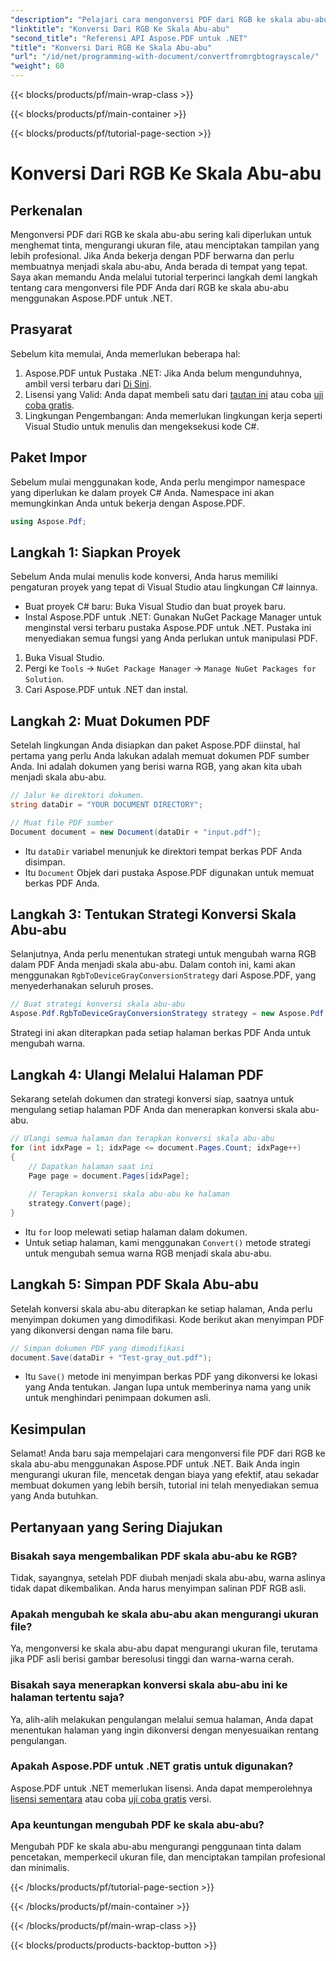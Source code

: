 ```yaml
---
"description": "Pelajari cara mengonversi PDF dari RGB ke skala abu-abu menggunakan Aspose.PDF untuk .NET. Panduan langkah demi langkah untuk menyederhanakan konversi warna PDF dan menghemat ruang penyimpanan."
"linktitle": "Konversi Dari RGB Ke Skala Abu-abu"
"second_title": "Referensi API Aspose.PDF untuk .NET"
"title": "Konversi Dari RGB Ke Skala Abu-abu"
"url": "/id/net/programming-with-document/convertfromrgbtograyscale/"
"weight": 60
---
```


{{< blocks/products/pf/main-wrap-class >}}

{{< blocks/products/pf/main-container >}}

{{< blocks/products/pf/tutorial-page-section >}}

# Konversi Dari RGB Ke Skala Abu-abu

## Perkenalan

Mengonversi PDF dari RGB ke skala abu-abu sering kali diperlukan untuk menghemat tinta, mengurangi ukuran file, atau menciptakan tampilan yang lebih profesional. Jika Anda bekerja dengan PDF berwarna dan perlu membuatnya menjadi skala abu-abu, Anda berada di tempat yang tepat. Saya akan memandu Anda melalui tutorial terperinci langkah demi langkah tentang cara mengonversi file PDF Anda dari RGB ke skala abu-abu menggunakan Aspose.PDF untuk .NET.

## Prasyarat

Sebelum kita memulai, Anda memerlukan beberapa hal:

1. Aspose.PDF untuk Pustaka .NET: Jika Anda belum mengunduhnya, ambil versi terbaru dari [Di Sini](https://releases.aspose.com/pdf/net/).
2. Lisensi yang Valid: Anda dapat membeli satu dari [tautan ini](https://purchase.aspose.com/buy) atau coba [uji coba gratis](https://releases.aspose.com/).
3. Lingkungan Pengembangan: Anda memerlukan lingkungan kerja seperti Visual Studio untuk menulis dan mengeksekusi kode C#.

## Paket Impor

Sebelum mulai menggunakan kode, Anda perlu mengimpor namespace yang diperlukan ke dalam proyek C# Anda. Namespace ini akan memungkinkan Anda untuk bekerja dengan Aspose.PDF.

```csharp
using Aspose.Pdf;
```

## Langkah 1: Siapkan Proyek

Sebelum Anda mulai menulis kode konversi, Anda harus memiliki pengaturan proyek yang tepat di Visual Studio atau lingkungan C# lainnya.

- Buat proyek C# baru: Buka Visual Studio dan buat proyek baru.
- Instal Aspose.PDF untuk .NET: Gunakan NuGet Package Manager untuk menginstal versi terbaru pustaka Aspose.PDF untuk .NET. Pustaka ini menyediakan semua fungsi yang Anda perlukan untuk manipulasi PDF.

1. Buka Visual Studio.
2. Pergi ke `Tools` -> `NuGet Package Manager` -> `Manage NuGet Packages for Solution`.
3. Cari Aspose.PDF untuk .NET dan instal.

## Langkah 2: Muat Dokumen PDF

Setelah lingkungan Anda disiapkan dan paket Aspose.PDF diinstal, hal pertama yang perlu Anda lakukan adalah memuat dokumen PDF sumber Anda. Ini adalah dokumen yang berisi warna RGB, yang akan kita ubah menjadi skala abu-abu.

```csharp
// Jalur ke direktori dokumen.
string dataDir = "YOUR DOCUMENT DIRECTORY";

// Muat file PDF sumber
Document document = new Document(dataDir + "input.pdf");
```

- Itu `dataDir` variabel menunjuk ke direktori tempat berkas PDF Anda disimpan.
- Itu `Document` Objek dari pustaka Aspose.PDF digunakan untuk memuat berkas PDF Anda.

## Langkah 3: Tentukan Strategi Konversi Skala Abu-abu

Selanjutnya, Anda perlu menentukan strategi untuk mengubah warna RGB dalam PDF Anda menjadi skala abu-abu. Dalam contoh ini, kami akan menggunakan `RgbToDeviceGrayConversionStrategy` dari Aspose.PDF, yang menyederhanakan seluruh proses.

```csharp
// Buat strategi konversi skala abu-abu
Aspose.Pdf.RgbToDeviceGrayConversionStrategy strategy = new Aspose.Pdf.RgbToDeviceGrayConversionStrategy();
```

Strategi ini akan diterapkan pada setiap halaman berkas PDF Anda untuk mengubah warna.

## Langkah 4: Ulangi Melalui Halaman PDF

Sekarang setelah dokumen dan strategi konversi siap, saatnya untuk mengulang setiap halaman PDF Anda dan menerapkan konversi skala abu-abu. 

```csharp
// Ulangi semua halaman dan terapkan konversi skala abu-abu
for (int idxPage = 1; idxPage <= document.Pages.Count; idxPage++)
{
    // Dapatkan halaman saat ini
    Page page = document.Pages[idxPage];
    
    // Terapkan konversi skala abu-abu ke halaman
    strategy.Convert(page);
}
```

- Itu `for` loop melewati setiap halaman dalam dokumen.
- Untuk setiap halaman, kami menggunakan `Convert()` metode strategi untuk mengubah semua warna RGB menjadi skala abu-abu.

## Langkah 5: Simpan PDF Skala Abu-abu

Setelah konversi skala abu-abu diterapkan ke setiap halaman, Anda perlu menyimpan dokumen yang dimodifikasi. Kode berikut akan menyimpan PDF yang dikonversi dengan nama file baru.

```csharp
// Simpan dokumen PDF yang dimodifikasi
document.Save(dataDir + "Test-gray_out.pdf");
```

- Itu `Save()` metode ini menyimpan berkas PDF yang dikonversi ke lokasi yang Anda tentukan. Jangan lupa untuk memberinya nama yang unik untuk menghindari penimpaan dokumen asli.

## Kesimpulan

Selamat! Anda baru saja mempelajari cara mengonversi file PDF dari RGB ke skala abu-abu menggunakan Aspose.PDF untuk .NET. Baik Anda ingin mengurangi ukuran file, mencetak dengan biaya yang efektif, atau sekadar membuat dokumen yang lebih bersih, tutorial ini telah menyediakan semua yang Anda butuhkan.

## Pertanyaan yang Sering Diajukan

### Bisakah saya mengembalikan PDF skala abu-abu ke RGB?

Tidak, sayangnya, setelah PDF diubah menjadi skala abu-abu, warna aslinya tidak dapat dikembalikan. Anda harus menyimpan salinan PDF RGB asli.

### Apakah mengubah ke skala abu-abu akan mengurangi ukuran file?

Ya, mengonversi ke skala abu-abu dapat mengurangi ukuran file, terutama jika PDF asli berisi gambar beresolusi tinggi dan warna-warna cerah.

### Bisakah saya menerapkan konversi skala abu-abu ini ke halaman tertentu saja?

Ya, alih-alih melakukan pengulangan melalui semua halaman, Anda dapat menentukan halaman yang ingin dikonversi dengan menyesuaikan rentang pengulangan.

### Apakah Aspose.PDF untuk .NET gratis untuk digunakan?

Aspose.PDF untuk .NET memerlukan lisensi. Anda dapat memperolehnya [lisensi sementara](https://purchase.aspose.com/temporary-license/) atau coba [uji coba gratis](https://releases.aspose.com/) versi.

### Apa keuntungan mengubah PDF ke skala abu-abu?

Mengubah PDF ke skala abu-abu mengurangi penggunaan tinta dalam pencetakan, memperkecil ukuran file, dan menciptakan tampilan profesional dan minimalis.

{{< /blocks/products/pf/tutorial-page-section >}}

{{< /blocks/products/pf/main-container >}}

{{< /blocks/products/pf/main-wrap-class >}}

{{< blocks/products/products-backtop-button >}}